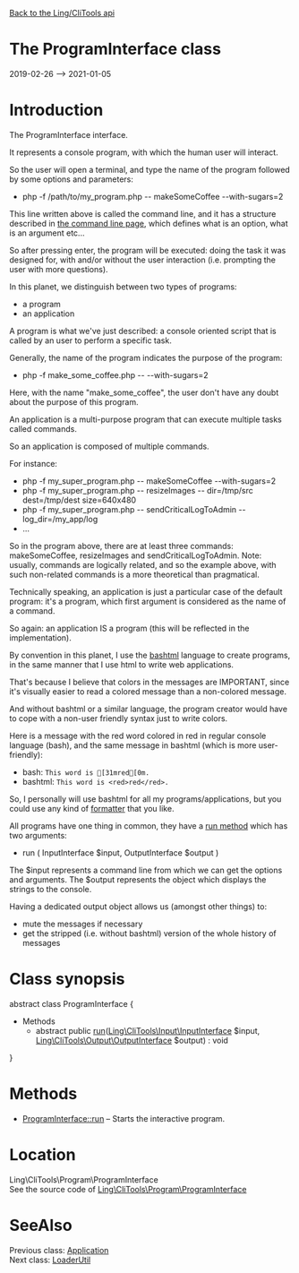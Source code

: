 [Back to the Ling/CliTools api](https://github.com/lingtalfi/CliTools/blob/master/doc/api/Ling/CliTools.md)



The ProgramInterface class
================
2019-02-26 --> 2021-01-05






Introduction
============

The ProgramInterface interface.

It represents a console program, with which the human user will interact.

So the user will open a terminal, and type the name of the program followed by some options and parameters:

- php -f /path/to/my_program.php -- makeSomeCoffee --with-sugars=2

This line written above is called the command line, and it has a structure described in [the command line page](https://github.com/lingtalfi/CliTools/blob/master/doc/pages/command-line.md),
which defines what is an option, what is an argument etc...


So after pressing enter, the program will be executed: doing the task it was designed for, with and/or without the user interaction (i.e. prompting the
user with more questions).


In this planet, we distinguish between two types of programs:

- a program
- an application


A program is what we've just described: a console oriented script that is called by an user to perform a specific task.

Generally, the name of the program indicates the purpose of the program:

- php -f make_some_coffee.php -- --with-sugars=2


Here, with the name "make_some_coffee", the user don't have any doubt about the purpose of this program.

An application is a multi-purpose program that can execute multiple tasks called commands.


So an application is composed of multiple commands.

For instance:

- php -f my_super_program.php -- makeSomeCoffee --with-sugars=2
- php -f my_super_program.php -- resizeImages -- dir=/tmp/src  dest=/tmp/dest size=640x480
- php -f my_super_program.php -- sendCriticalLogToAdmin -- log_dir=/my_app/log
- ...

So in the program above, there are at least three commands: makeSomeCoffee, resizeImages and sendCriticalLogToAdmin.
Note: usually, commands are logically related, and so the example above, with such non-related commands is a more theoretical than pragmatical.



Technically speaking, an application is just a particular case of the default program:
it's a program, which first argument is considered as the name of a command.

So again: an application IS a program (this will be reflected in the implementation).



By convention in this planet, I use the [bashtml](https://github.com/lingtalfi/CliTools/blob/master/doc/pages/bashtml.md) language to create programs, in the same manner that
I use html to write web applications.

That's because I believe that colors in the messages are IMPORTANT, since it's visually easier to read
a colored message than a non-colored message.

And without bashtml or a similar language, the program creator would have to cope with a non-user friendly syntax
just to write colors.

Here is a message with the red word colored in red in regular console language (bash), and the same message
in bashtml (which is more user-friendly):

- bash:   ```This word is [31mred[0m.```
- bashtml:   ```This word is <red>red</red>.```


So, I personally will use bashtml for all my programs/applications, but you could use any kind of [formatter](https://github.com/lingtalfi/CliTools/blob/master/doc/api/Ling/CliTools/Formatter/FormatterInterface.md)
that you like.



All programs have one thing in common, they have a [run method](https://github.com/lingtalfi/CliTools/blob/master/doc/api/Ling/CliTools/Program/ProgramInterface/run.md) which has two arguments:


- run ( InputInterface $input, OutputInterface $output )


The $input represents a command line from which we can get the options and arguments.
The $output represents the object which displays the strings to the console.

Having a dedicated output object allows us (amongst other things) to:
- mute the messages if necessary
- get the stripped (i.e. without bashtml) version of the whole history of messages



Class synopsis
==============


abstract class <span class="pl-k">ProgramInterface</span>  {

- Methods
    - abstract public [run](https://github.com/lingtalfi/CliTools/blob/master/doc/api/Ling/CliTools/Program/ProgramInterface/run.md)([Ling\CliTools\Input\InputInterface](https://github.com/lingtalfi/CliTools/blob/master/doc/api/Ling/CliTools/Input/InputInterface.md) $input, [Ling\CliTools\Output\OutputInterface](https://github.com/lingtalfi/CliTools/blob/master/doc/api/Ling/CliTools/Output/OutputInterface.md) $output) : void

}






Methods
==============

- [ProgramInterface::run](https://github.com/lingtalfi/CliTools/blob/master/doc/api/Ling/CliTools/Program/ProgramInterface/run.md) &ndash; Starts the interactive program.





Location
=============
Ling\CliTools\Program\ProgramInterface<br>
See the source code of [Ling\CliTools\Program\ProgramInterface](https://github.com/lingtalfi/CliTools/blob/master/Program/ProgramInterface.php)



SeeAlso
==============
Previous class: [Application](https://github.com/lingtalfi/CliTools/blob/master/doc/api/Ling/CliTools/Program/Application.md)<br>Next class: [LoaderUtil](https://github.com/lingtalfi/CliTools/blob/master/doc/api/Ling/CliTools/Util/LoaderUtil.md)<br>
